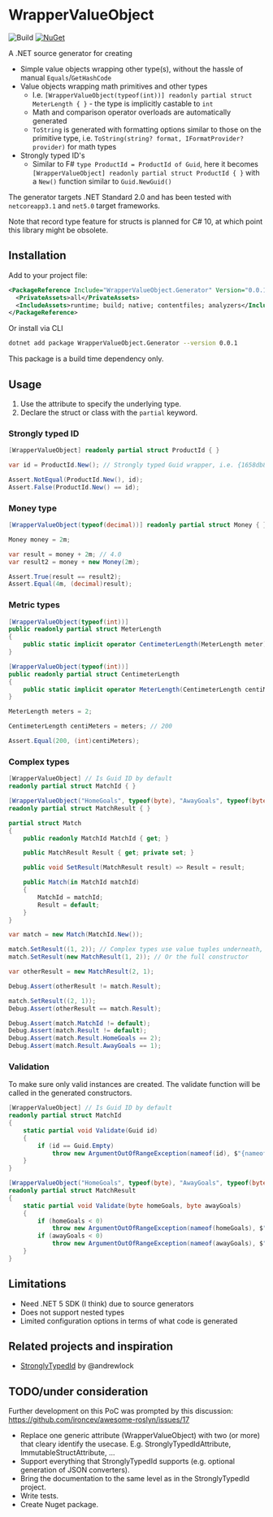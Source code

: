 # WrapperValueObject

![Build](https://github.com/martinothamar/WrapperValueObject/workflows/Build/badge.svg)
[![NuGet](https://img.shields.io/nuget/v/WrapperValueObject.Generator.svg)](https://www.nuget.org/packages/WrapperValueObject.Generator/)

A .NET source generator for creating
* Simple value objects wrapping other type(s), without the hassle of manual `Equals`/`GetHashCode`
* Value objects wrapping math primitives and other types
  * I.e. `[WrapperValueObject(typeof(int))] readonly partial struct MeterLength { }` - the type is implicitly castable to `int`
  * Math and comparison operator overloads are automatically generated
  * `ToString` is generated with formatting options similar to those on the primitive type, i.e. `ToString(string? format, IFormatProvider? provider)` for math types
* Strongly typed ID's
  * Similar to F# `type ProductId = ProductId of Guid`, here it becomes `[WrapperValueObject] readonly partial struct ProductId { }` with a `New()` function similar to `Guid.NewGuid()`

The generator targets .NET Standard 2.0 and has been tested with `netcoreapp3.1` and `net5.0` target frameworks.

Note that record type feature for structs is planned for C# 10, at which point this library might be obsolete.

## Installation

Add to your project file:

```xml
<PackageReference Include="WrapperValueObject.Generator" Version="0.0.1">
  <PrivateAssets>all</PrivateAssets>
  <IncludeAssets>runtime; build; native; contentfiles; analyzers</IncludeAssets>
</PackageReference>
```

Or install via CLI

```sh
dotnet add package WrapperValueObject.Generator --version 0.0.1
```

This package is a build time dependency only.

## Usage

1. Use the attribute to specify the underlying type.
2. Declare the struct or class with the `partial` keyword.

### Strongly typed ID


```csharp
[WrapperValueObject] readonly partial struct ProductId { }

var id = ProductId.New(); // Strongly typed Guid wrapper, i.e. {1658db8c-89a4-46ea-b97e-8cf966cfb3f1}

Assert.NotEqual(ProductId.New(), id);
Assert.False(ProductId.New() == id);
```

### Money type

```csharp
[WrapperValueObject(typeof(decimal))] readonly partial struct Money { }

Money money = 2m;

var result = money + 2m; // 4.0
var result2 = money + new Money(2m);

Assert.True(result == result2);
Assert.Equal(4m, (decimal)result);
```


### Metric types
```csharp
[WrapperValueObject(typeof(int))]
public readonly partial struct MeterLength 
{
    public static implicit operator CentimeterLength(MeterLength meter) => meter.Value * 100; // .Value is the inner type, in this case int
}

[WrapperValueObject(typeof(int))]
public readonly partial struct CentimeterLength
{
    public static implicit operator MeterLength(CentimeterLength centiMeter) => centiMeter.Value / 100;
}

MeterLength meters = 2;

CentimeterLength centiMeters = meters; // 200

Assert.Equal(200, (int)centiMeters);
```

### Complex types

```csharp
[WrapperValueObject] // Is Guid ID by default
readonly partial struct MatchId { }

[WrapperValueObject("HomeGoals", typeof(byte), "AwayGoals", typeof(byte))]
readonly partial struct MatchResult { }

partial struct Match
{
    public readonly MatchId MatchId { get; }

    public MatchResult Result { get; private set; }

    public void SetResult(MatchResult result) => Result = result;

    public Match(in MatchId matchId)
    {
        MatchId = matchId;
        Result = default;
    }
}

var match = new Match(MatchId.New());

match.SetResult((1, 2)); // Complex types use value tuples underneath, so can be implicitly converted
match.SetResult(new MatchResult(1, 2)); // Or the full constructor

var otherResult = new MatchResult(2, 1);

Debug.Assert(otherResult != match.Result);

match.SetResult((2, 1));
Debug.Assert(otherResult == match.Result);

Debug.Assert(match.MatchId != default);
Debug.Assert(match.Result != default);
Debug.Assert(match.Result.HomeGoals == 2);
Debug.Assert(match.Result.AwayGoals == 1);
```

### Validation 

To make sure only valid instances are created.
The validate function will be called in the generated constructors.

```csharp
[WrapperValueObject] // Is Guid ID by default
readonly partial struct MatchId
{ 
    static partial void Validate(Guid id)
    {
        if (id == Guid.Empty)
            throw new ArgumentOutOfRangeException(nameof(id), $"{nameof(id)} must have value");
    }
}

[WrapperValueObject("HomeGoals", typeof(byte), "AwayGoals", typeof(byte))]
readonly partial struct MatchResult 
{ 
    static partial void Validate(byte homeGoals, byte awayGoals)
    {
        if (homeGoals < 0)
            throw new ArgumentOutOfRangeException(nameof(homeGoals), $"{nameof(homeGoals)} value cannot be less than 0");
        if (awayGoals < 0)
            throw new ArgumentOutOfRangeException(nameof(awayGoals), $"{nameof(awayGoals)} value cannot be less than 0");
    }
}
```

## Limitations

* Need .NET 5 SDK (I think) due to source generators
* Does not support nested types
* Limited configuration options in terms of what code is generated

## Related projects and inspiration

* [StronglyTypedId](https://github.com/andrewlock/StronglyTypedId) by @andrewlock

## TODO/under consideration

Further development on this PoC was prompted by this discussion: https://github.com/ironcev/awesome-roslyn/issues/17

* Replace one generic attribute (WrapperValueObject) with two (or more) that cleary identify the usecase. E.g. StronglyTypedIdAttribute, ImmutableStructAttribute, ...
* Support everything that StronglyTypedId supports (e.g. optional generation of JSON converters).
* Bring the documentation to the same level as in the StronglyTypedId project.
* Write tests.
* Create Nuget package.
